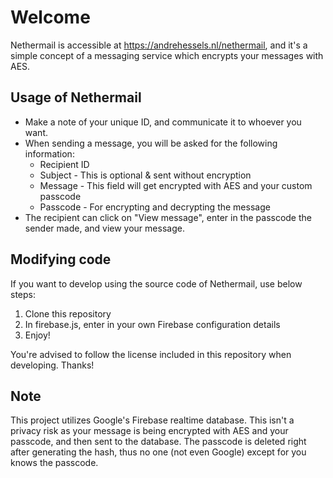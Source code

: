 # Welcome
Nethermail is accessible at https://andrehessels.nl/nethermail, and it's a simple concept of a messaging service which encrypts your messages with AES.

## Usage of Nethermail
- Make a note of your unique ID, and communicate it to whoever you want.
- When sending a message, you will be asked for the following information:
    - Recipient ID
    - Subject - This is optional & sent without encryption
    - Message - This field will get encrypted with AES and your custom passcode
    - Passcode - For encrypting and decrypting the message
- The recipient can click on "View message", enter in the passcode the sender made, and view your message.

## Modifying code
If you want to develop using the source code of Nethermail, use below steps:
1. Clone this repository
2. In firebase.js, enter in your own Firebase configuration details
3. Enjoy!

You're advised to follow the license included in this repository when developing. Thanks!

## Note
This project utilizes Google's Firebase realtime database. This isn't a privacy risk as your message is being encrypted with AES and your passcode, and then sent to the database. The passcode is deleted right after generating the hash, thus no one (not even Google) except for you knows the passcode.
